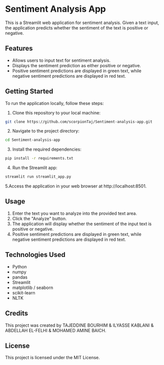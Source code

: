 # Sentiment Analysis App

This is a Streamlit web application for sentiment analysis. Given a text input, the application predicts whether the sentiment of the text is positive or negative.

## Features

- Allows users to input text for sentiment analysis.
- Displays the sentiment prediction as either positive or negative.
- Positive sentiment predictions are displayed in green text, while negative sentiment predictions are displayed in red text.

## Getting Started

To run the application locally, follow these steps:

1. Clone this repository to your local machine:

```bash
git clone https://github.com/scorpionTaj/Sentiment-analysis-app.git
```

2. Navigate to the project directory:

```bash
cd Sentiment-analysis-app
```

3. Install the required dependencies:

```bash
pip install -r requirements.txt
```

4. Run the Streamlit app:

```bash
streamlit run streamlit_app.py
```

5.Access the application in your web browser at http://localhost:8501.

## Usage

1. Enter the text you want to analyze into the provided text area.
2. Click the "Analyze" button.
3. The application will display whether the sentiment of the input text is positive or negative.
4. Positive sentiment predictions are displayed in green text, while negative sentiment predictions are displayed in red text.

## Technologies Used

- Python
- numpy
- pandas
- Streamlit
- matplotlib / seaborn
- scikit-learn
- NLTK

## Credits

This project was created by TAJEDDINE BOURHIM & ILYASSE KABLANI & ABDELLAH EL-FELHI & MOHAMED AMINE BAICH.

## License

This project is licensed under the MIT License.
